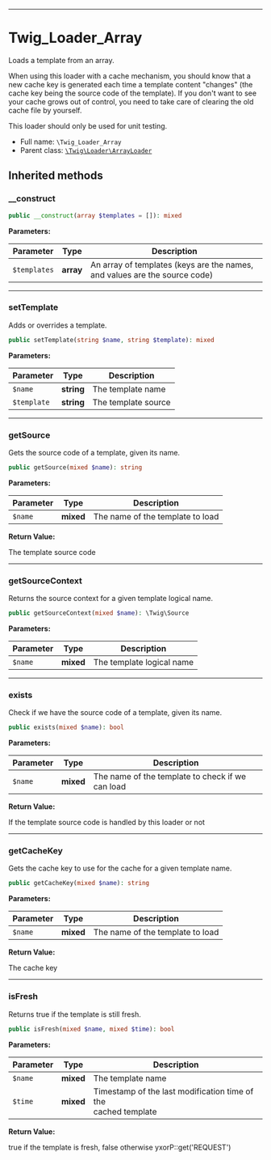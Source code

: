***

# Twig_Loader_Array

Loads a template from an array.

When using this loader with a cache mechanism, you should know that a new cache key is generated each time a template
content "changes" (the cache key being the source code of the template). If you don't want to see your cache grows out
of control, you need to take care of clearing the old cache file by yourself.

This loader should only be used for unit testing.

* Full name: `\Twig_Loader_Array`
* Parent class: [`\Twig\Loader\ArrayLoader`](./Twig/Loader/ArrayLoader.md)

## Inherited methods

### __construct

```php
public __construct(array $templates = []): mixed
```

**Parameters:**

| Parameter | Type | Description |
|-----------|------|-------------|
| `$templates` | **array** | An array of templates (keys are the names, and values are the source code) |

***

### setTemplate

Adds or overrides a template.

```php
public setTemplate(string $name, string $template): mixed
```

**Parameters:**

| Parameter | Type | Description |
|-----------|------|-------------|
| `$name` | **string** | The template name |
| `$template` | **string** | The template source |

***

### getSource

Gets the source code of a template, given its name.

```php
public getSource(mixed $name): string
```

**Parameters:**

| Parameter | Type | Description |
|-----------|------|-------------|
| `$name` | **mixed** | The name of the template to load |

**Return Value:**

The template source code



***

### getSourceContext

Returns the source context for a given template logical name.

```php
public getSourceContext(mixed $name): \Twig\Source
```

**Parameters:**

| Parameter | Type | Description |
|-----------|------|-------------|
| `$name` | **mixed** | The template logical name |

***

### exists

Check if we have the source code of a template, given its name.

```php
public exists(mixed $name): bool
```

**Parameters:**

| Parameter | Type | Description |
|-----------|------|-------------|
| `$name` | **mixed** | The name of the template to check if we can load |

**Return Value:**

If the template source code is handled by this loader or not



***

### getCacheKey

Gets the cache key to use for the cache for a given template name.

```php
public getCacheKey(mixed $name): string
```

**Parameters:**

| Parameter | Type | Description |
|-----------|------|-------------|
| `$name` | **mixed** | The name of the template to load |

**Return Value:**

The cache key



***

### isFresh

Returns true if the template is still fresh.

```php
public isFresh(mixed $name, mixed $time): bool
```

**Parameters:**

| Parameter | Type | Description |
|-----------|------|-------------|
| `$name` | **mixed** | The template name |
| `$time` | **mixed** | Timestamp of the last modification time of the<br />cached template |

**Return Value:**

true if the template is fresh, false otherwise yxorP::get('REQUEST')
